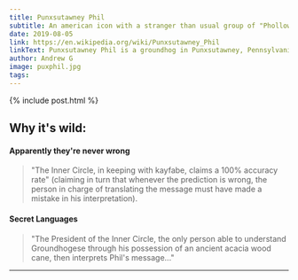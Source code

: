 ```yaml
---
title: Punxsutawney Phil
subtitle: An american icon with a stranger than usual group of "Phollowers"
date: 2019-08-05
link: https://en.wikipedia.org/wiki/Punxsutawney_Phil
linkText: Punxsutawney Phil is a groundhog in Punxsutawney, Pennsylvania. On February 2 (Groundhog Day) each year, the borough of Punxsutawney celebrates the legendary groundhog with a festive atmosphere of music and food. According to the tradition, if Phil sees his shadow and returns to his hole, he has predicted six more weeks of winter-like weather.
author: Andrew G
image: puxphil.jpg
tags:
---
```


{% include post.html %}

## Why it's wild:
#### Apparently they're never wrong
> "The Inner Circle, in keeping with kayfabe, claims a 100% accuracy rate" (claiming in turn that whenever the prediction is wrong, the person in charge of translating the message must have made a mistake in his interpretation).

#### Secret Languages
> "The President of the Inner Circle, the only person able to understand Groundhogese through his possession of an ancient acacia wood cane, then interprets Phil's message..."

---